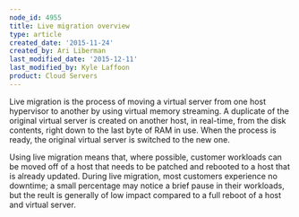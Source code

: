 ```yaml
---
node_id: 4955
title: Live migration overview
type: article
created_date: '2015-11-24'
created_by: Ari Liberman
last_modified_date: '2015-12-11'
last_modified_by: Kyle Laffoon
product: Cloud Servers
---
```


Live migration is the process of moving a virtual server from one host
hypervisor to another by using virtual memory streaming. A duplicate of
the original virtual server is created on another host, in real-time,
from the disk contents, right down to the last byte of RAM in use. When
the process is ready, the original virtual server is switched to the new
one.

Using live migration means that, where possible, customer workloads can
be moved off of a host that needs to be patched and rebooted to a host
that is already updated. During live migration, most customers
experience no downtime; a small percentage may notice a brief pause in
their workloads, but the reult is generally of low impact compared to a
full reboot of a host and virtual server.

